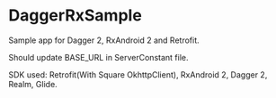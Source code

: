 # DaggerRxSample

Sample app for Dagger 2, RxAndroid 2 and Retrofit.

Should update BASE_URL in ServerConstant file.

SDK used: Retrofit(With Square OkhttpClient), RxAndroid 2, Dagger 2, Realm, Glide.
